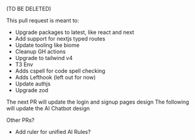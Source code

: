 (TO BE DELETED)

This pull request is meant to:
- Upgrade packages to latest, like react and next
- Add support for nextjs typed routes
- Update tooling like biome
- Cleanup GH actions
- Upgrade to tailwind v4
- T3 Env
- Adds cspell for code spell checking
- Adds Lefthook (left out for now)
- Update authjs
- Upgrade zod

The next PR will update the login and signup pages design
The following will update the AI Chatbot design

Other PRs?
- Add ruler for unified AI Rules?